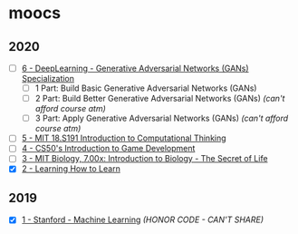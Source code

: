 # moocs

## 2020
- [ ] [6 - DeepLearning - Generative Adversarial Networks (GANs) Specialization](https://www.coursera.org/specializations/generative-adversarial-networks-gans)
	- [ ] 1 Part: Build Basic Generative Adversarial Networks (GANs)
	- [ ] 2 Part: Build Better Generative Adversarial Networks (GANs) *(can't afford course atm)*
	- [ ] 3 Part: Apply Generative Adversarial Networks (GANs) *(can't afford course atm)*
- [ ] [5 - MIT 18.S191 Introduction to Computational Thinking](https://mitmath.github.io/18S191/Fall20/)
- [ ] [4 - CS50's Introduction to Game Development](https://courses.edx.org/courses/course-v1:HarvardX+CS50G+Games/course/)
- [ ] [3 - MIT Biology, 7.00x: Introduction to Biology - The Secret of Life](https://courses.edx.org/courses/course-v1:MITx+7.00x+1T2020j/course/)
- [x] [2 - Learning How to Learn](https://www.coursera.org/learn/learning-how-to-learn/home/welcome)

## 2019
- [x] [1 - Stanford - Machine Learning](https://www.coursera.org/learn/machine-learning) *(HONOR CODE - CAN'T SHARE)*
